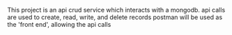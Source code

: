 This project is an api crud service which interacts with a mongodb. 
api calls are used to create, read, write, and delete records
postman will be used as the 'front end', allowing the api calls